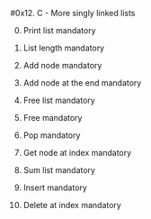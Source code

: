 #0x12. C - More singly linked lists

0. Print list mandatory

1. List length mandatory

2. Add node mandatory

3. Add node at the end mandatory

4. Free list mandatory

5. Free mandatory

6. Pop mandatory

7. Get node at index mandatory

8. Sum list mandatory

9. Insert mandatory
10. Delete at index mandatory


